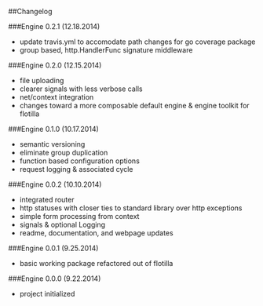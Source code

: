 ##Changelog

###Engine 0.2.1 (12.18.2014)

- update travis.yml to accomodate path changes for go coverage package
- group based, http.HandlerFunc signature middleware

###Engine 0.2.0 (12.15.2014)

- file uploading
- clearer signals with less verbose calls
- net/context integration
- changes toward a more composable default engine & engine toolkit for flotilla

###Engine 0.1.0 (10.17.2014)

- semantic versioning
- eliminate group duplication
- function based configuration options
- request logging & associated cycle 

###Engine 0.0.2 (10.10.2014)

- integrated router 
- http statuses with closer ties to standard library over http exceptions
- simple form processing from context
- signals & optional Logging
- readme, documentation, and webpage updates

###Engine 0.0.1 (9.25.2014)

- basic working package refactored out of flotilla

###Engine 0.0.0 (9.22.2014)

- project initialized
